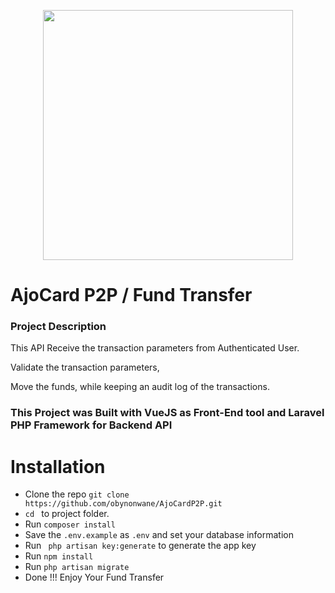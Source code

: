 <!-- <p align="center"><img src="https://photos.google.com/photo/AF1QipPWIhEDtkUKnKtx-QlHDZiu6Mj3ZpVPFiNNSQ2E" width="400"></p>

<p align="center">
<a href="https://travis-ci.org/laravel/framework"><img src="https://travis-ci.org/laravel/framework.svg" alt="Build Status"></a>
<a href="https://packagist.org/packages/laravel/framework"><img src="https://poser.pugx.org/laravel/framework/d/total.svg" alt="Total Downloads"></a>
<a href="https://packagist.org/packages/laravel/framework"><img src="https://poser.pugx.org/laravel/framework/v/stable.svg" alt="Latest Stable Version"></a>
<a href="https://packagist.org/packages/laravel/framework"><img src="https://poser.pugx.org/laravel/framework/license.svg" alt="License"></a>
</p> -->

<p align="center"><img src="https://www.dropbox.com/s/2617gdmmbp0rtus/GCK%20PICS.jpg?dl=0" width="400"></p>


<h1> AjoCard P2P / Fund Transfer</h1>
<h3>Project Description </h3>
<p>This API Receive the transaction parameters from Authenticated User.</p>
<p>Validate the transaction parameters, </p>
<p>Move the funds, while keeping an audit log of the transactions.</p>

<h3> This Project was Built with VueJS as Front-End tool and Laravel PHP Framework for Backend API</h3>

<h1>Installation</h1>

<ul>
<li>Clone the repo <code>git clone https://github.com/obynonwane/AjoCardP2P.git</code></li>
<li><code>cd </code> to project folder.</li>
<li>Run <code>composer install</code></li>
<li>Save the <code>.env.example</code> as <code>.env</code> and set your database information</li>
<li>Run <code> php artisan key:generate</code> to generate the app key</li>
<li>Run <code>npm install</code></li>
<li>Run <code>php artisan migrate</code></li>
<li>Done !!! Enjoy Your Fund Transfer</li>
</ul>